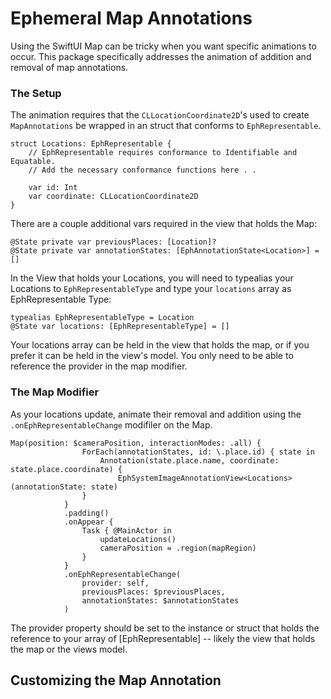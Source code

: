# Ephemeral Map Annotations

Using the SwiftUI Map can be tricky when you want specific animations to occur.  This package specifically addresses the animation of addition and removal of map annotations.

### The Setup



The animation requires that the `CLLocationCoordinate2D`'s used to create `MapAnnotations` be wrapped in an struct that conforms to `EphRepresentable`.

```
struct Locations: EphRepresentable {
    // EphRepresentable requires conformance to Identifiable and Equatable.
    // Add the necessary conformance functions here . . 
    
    var id: Int
    var coordinate: CLLocationCoordinate2D
}
```

There are a couple additional vars required in the view that holds the Map:

```
@State private var previousPlaces: [Location]?
@State private var annotationStates: [EphAnnotationState<Location>] = []
```
    
In the View that holds your Locations, you will need to typealias your Locations to `EphRepresentableType` and type your `locations` array as EphRepresentable Type:

```
typealias EphRepresentableType = Location
@State var locations: [EphRepresentableType] = []
```

Your locations array can be held in the view that holds the map, or if you prefer it can be held in the view's model. You only need to be able to reference the provider in the map modifier.

### The Map Modifier

As your locations update, animate their removal and addition using the `.onEphRepresentableChange` modifiler on the Map.

```
Map(position: $cameraPosition, interactionModes: .all) {
                ForEach(annotationStates, id: \.place.id) { state in
                    Annotation(state.place.name, coordinate: state.place.coordinate) {
                    	EphSystemImageAnnotationView<Locations>(annotationState: state)
                }
            }
            .padding()
            .onAppear {
                Task { @MainActor in
                    updateLocations()
                    cameraPosition = .region(mapRegion)
                }
            }
            .onEphRepresentableChange(
                provider: self,
                previousPlaces: $previousPlaces,
                annotationStates: $annotationStates
            )
```
The provider property should be set to the instance or struct that holds the reference to your array of [EphRepresentable] -- likely the view that holds the map or the views model.

## Customizing the Map Annotation
